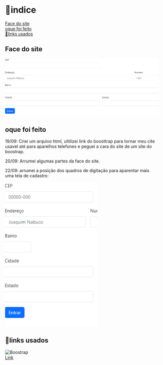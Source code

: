 # 📂indice

[Face do site](#face-do-site) <br>
[oque foi feito](#oque-foi-feito) <br>
[🔗links usados](#links-usados) <br>

## Face do site
![img](img/Captura%20de%20tela%202023-09-20%20123906.png)

## oque foi feito

19/09: Criei um arquivo html, ultilizei link do boosttrap para tornar meu cite usavel até para aparelhos telefones e peguei a cara do site de um site do boostrap.

20/09: Arrumei algumas partes da face do site.

22/09: arrumei a posição dos quadros de digitação para aparentar mais uma tela de cadastro:

![img](img/imgcell.png)

## 🔗links usados

![Boostrap](https://img.shields.io/badge/Bootstrap-563D7C?style=for-the-badge&logo=bootstrap&logoColor=white) <br>
[Link](https://getbootstrap.com/docs/5.0/forms/layout/)

